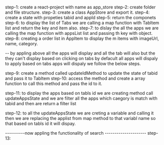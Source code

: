 step-1: create a react-project with name as app_store
step-2: create folder and file structure.
step-3: create a class AppStore and export it.
step-4: create a state with propeties tabid and appId 
step-5: return the componets 
step-6: to display the list of Tabs we are calling a map function with TabItem list and return the key and item also.
step-7: to dislay the all the apps we are calling the map function with appsList list and passing th key with object.
step-8: creating a order list in AppItem to display the m items with imageUrl, name, category.

-- by appling above all the apps will display and all the tab will also but the they can't display based on clicking on tabs by defacult all apps will dispaly to apply based on tabs apps will dispaly we follow the below steps.

step-9: create a method called updateIdMethod to update the state of tabid and pass it to TabItem 
step-10: access the method and create a array function to call this method and pass the id to it.

step-11: to display the apps based on tabls id we are creating method call updateAppsState and we are filter all the apps which caegory is match with tabid and then are return a filter list 

step-12: to all the updateAppsState we are creting a variable and calling it then we are replacing the applist from map method to that variabl name so that based on tabls id it will dispay.

----------now appling the functionality of search ---------------------
step-13:  
